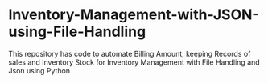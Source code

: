 # Inventory-Management-with-JSON-using-File-Handling
This repository has code to automate Billing Amount, keeping Records of sales and Inventory Stock for Inventory Management with File Handling and Json using Python
